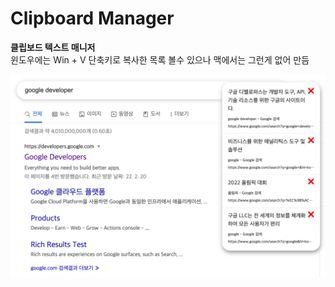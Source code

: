 # Clipboard Manager  
**클립보드 텍스트 매니저**  
윈도우에는 Win + V 단축키로 복사한 목록 볼수 있으나 맥에서는 그런게 없어 만듬  

<img src="public/screenshot.png">